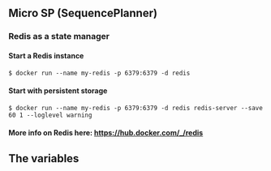 ## Micro SP (SequencePlanner)

### Redis as a state manager
#### Start a Redis instance
```
$ docker run --name my-redis -p 6379:6379 -d redis
``` 
#### Start with persistent storage
```
$ docker run --name my-redis -p 6379:6379 -d redis redis-server --save 60 1 --loglevel warning
```
#### More info on Redis here: https://hub.docker.com/_/redis

## The variables
